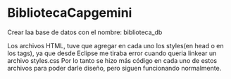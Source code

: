 # BibliotecaCapgemini

Crear laa base de datos con el nombre: biblioteca_db

Los archivos HTML, tuve que agregar en cada uno los styles(en head o en los tags), ya que desde Eclipse me tiraba error cuando queria linkear un archivo styles.css 
Por lo tanto se hizo más código en cada uno de estos archivos para poder darle diseño, pero siguen funcionando normalmente.
